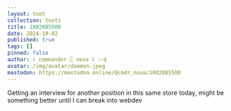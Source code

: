 ```yaml
---
layout: toot
collection: toots
title: 1002085500
date: 2024-10-02
published: true
tags: []
pinned: false
author: ⸸ commander ░ nova ⸸ :~$
avatar: /img/avatar/daemon.jpeg
mastodon: https://mastodon.online/@cmdr_nova/1002085500
---
```


Getting an interview for another position in this same store today, might be something better until I can break into webdev
